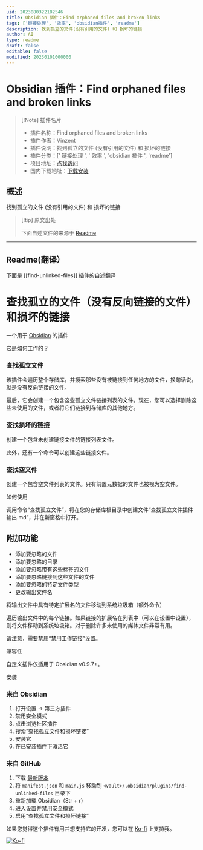 ```yaml
---
uid: 2023080322182546
title: Obsidian 插件：Find orphaned files and broken links
tags: ['链接处理', '效率', 'obsidian插件', 'readme']
description: 找到孤立的文件(没有引用的文件) 和 损坏的链接
author: AI
type: readme
draft: false
editable: false
modified: 20230101000000
---
```


# Obsidian 插件：Find orphaned files and broken links

> [!Note] 插件名片
> - 插件名称：Find orphaned files and broken links
> - 插件作者：Vinzent
> - 插件说明：找到孤立的文件 (没有引用的文件) 和 损坏的链接
> - 插件分类：[' 链接处理 ', ' 效率 ', 'obsidian 插件 ', 'readme']
> - 项目地址：[点我访问](https://github.com/Vinzent03/find-unlinked-files)
> - 国内下载地址：[下载安装](https://pkmer.cn/products/plugin/pluginMarket/?find-unlinked-files)

## 概述

找到孤立的文件 (没有引用的文件) 和 损坏的链接

> [!tip] 原文出处
>
>下面自述文件的来源于 [Readme](https://ghproxy.net/https://raw.githubusercontent.com/Vinzent03/find-unlinked-files/main/README.md)
>

---

## Readme(翻译）

下面是 [[find-unlinked-files]] 插件的自述翻译

# 查找孤立的文件（没有反向链接的文件）和损坏的链接

一个用于 [Obsidian](https://obsidian.md) 的插件

它是如何工作的？

### 查找孤立文件

该插件会遍历整个存储库，并搜索那些没有被链接到任何地方的文件，换句话说，就是没有反向链接的文件。

最后，它会创建一个包含这些孤立文件链接列表的文件。现在，您可以选择删除这些未使用的文件，或者将它们链接到存储库的其他地方。

### 查找损坏的链接

创建一个包含未创建链接文件的链接列表文件。

此外，还有一个命令可以创建这些链接文件。

### 查找空文件

创建一个包含空文件列表的文件。只有前置元数据的文件也被视为空文件。

如何使用

调用命令“查找孤立文件”，将在您的存储库根目录中创建文件“查找孤立文件插件输出.md”，并在新窗格中打开。

## 附加功能

- 添加要忽略的文件
- 添加要忽略的目录
- 添加要忽略带有这些标签的文件
- 添加要忽略链接到这些文件的文件
- 添加要忽略的特定文件类型
- 更改输出文件名

将输出文件中具有特定扩展名的文件移动到系统垃圾箱（额外命令）

遍历输出文件中的每个链接。如果链接的扩展名在列表中（可以在设置中设置），则将文件移动到系统垃圾箱。对于删除许多未使用的媒体文件非常有用。

请注意，需要禁用“禁用工作链接”设置。

兼容性

自定义插件仅适用于 Obsidian v0.9.7+。

安装

### 来自 Obsidian

1. 打开设置 -> 第三方插件
2. 禁用安全模式
3. 点击浏览社区插件
4. 搜索“查找孤立文件和损坏链接”
5. 安装它
6. 在已安装插件下激活它

### 来自 GitHub

1. 下载 [最新版本](https://github.com/Vinzent03/find-unlinked-files/releases/latest)
2. 将 `manifest.json` 和 `main.js` 移动到 `<vault>/.obsidian/plugins/find-unlinked-files` 目录下
3. 重新加载 Obsidian（Str + r）
4. 进入设置并禁用安全模式
5. 启用“查找孤立文件和损坏链接”

如果您觉得这个插件有用并想支持它的开发，您可以在 [Ko-fi](https://Ko-fi.com/Vinzent) 上支持我。

[![Ko-fi](https://ko-fi.com/img/githubbutton_sm.svg)](https://ko-fi.com/F1F195IQ5)
